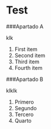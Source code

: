 # Test

###Apartado A

klk

<ol>
  <li>First item</li>
  <li>Second item</li>
  <li>Third item</li>
  <li>Fourth item</li>
</ol>

###Apartado B

klklk

<ol>
  <li>Primero</li>
  <li>Segundo</li>
  <li>Tercero</li>
  <li>Quarto</li>
</ol>
